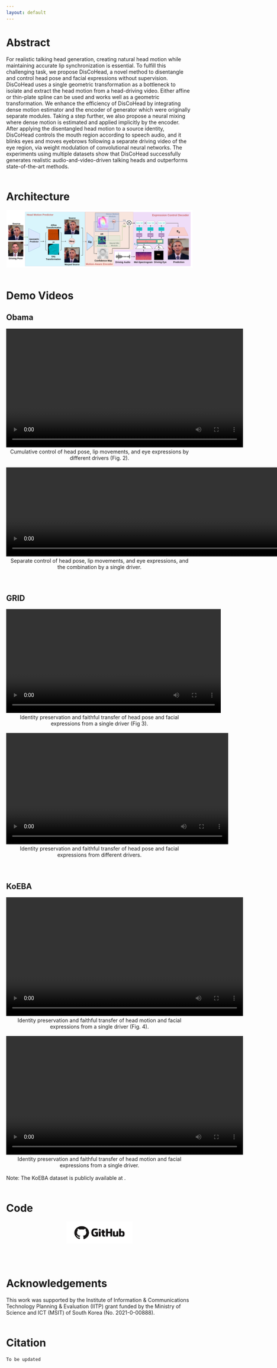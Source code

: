```yaml
---
layout: default
---
```

# Abstract

For realistic talking head generation, creating natural head motion while maintaining accurate lip synchronization is essential. To fulfill this challenging task, we propose DisCoHead, a novel method to disentangle and control head pose and facial expressions without supervision. DisCoHead uses a single geometric transformation as a bottleneck to isolate and extract the head motion from a head-driving video. Either affine or thin-plate spline can be used and works well as a geometric transformation. We enhance the efficiency of DisCoHead by integrating dense motion estimator and the encoder of generator which were originally separate modules. Taking a step further, we also propose a neural mixing where dense motion is estimated and applied implicitly by the encoder. After applying the disentangled head motion to a source identity, DisCoHead controls the mouth region according to speech audio, and it blinks eyes and moves eyebrows following a separate driving video of the eye region, via weight modulation of convolutional neural networks. The experiments using multiple datasets show that DisCoHead successfully generates realistic audio-and-video-driven talking heads and outperforms state-of-the-art methods.
<br><br>

# Architecture
<img src="./assets/images/figures-architecture.png">
<br><br>

# Demo Videos

## Obama 

<center>
    <!-- <iframe width="640" height="360" src="assets/videos/SampleVideo_1280x720_1mb.mp4" frameborder="0"> </iframe><br> -->
    <video controls preload="auto" width="640" height="320">
        <source src="assets/demos/fig2-.mp4" type="video/mp4">
    </video>
    <br>
    Cumulative control of head pose, lip movements, and eye expressions by different drivers (Fig. 2).
</center>
<!-- Fig.2. from original paper. It visualizes disentangled control of head pose, lip movements and eye expressions on the Obama dataset. Head pose, lip movements, eye expressions are sequentially added to source image each following different driving video. Detailed expressions such as blinking eyes and raising eyebrows are elegantly transferred to the source image. -->
<br>

<center>
    <!-- <iframe width="640" height="360" src="assets/videos/SampleVideo_1280x720_1mb.mp4" frameborder="0"> </iframe><br> -->
    <video controls preload="auto" width="920" height="240">
        <source src="assets/demos/obama_demo-.mp4" type="video/mp4">
    </video>
    <br>
    Separate control of head pose, lip movements, and eye expressions, and the combination by a single driver.
</center>
<!-- Demo video from Obama dataset. DiscoHead can control specific components of source image to make it follow driving video. In the above eyes only driving video, eye expressions, eyebrows, and even wrinkles of forehead are correctly transferred to source image. This video shows DiscoHead’s ability to control single components among head pose, lip movements, and eye expressions while other components fixed. -->
<br>
<br>

## GRID 

<center>
    <!-- <iframe width="640" height="360" src="assets/videos/SampleVideo_1280x720_1mb.mp4" frameborder="0"> </iframe><br> -->
    <video controls preload="auto" width="580" height="280">
        <source src="assets/demos/grid1.mp4" type="video/mp4">
    </video>
    <br>
    Identity preservation and faithful transfer of head pose and facial expressions from a single driver (Fig 3).
</center>
<!-- Fig.3. from original paper. Qualitative results on the GRID dataset.  Driver's lip movements, eye expressions are correctly transferred to source image while preserving source identity's original characteristics(eyes & lips appearance and motions, degree to close one's eyes and lips, positions of wrinkles and beards, direction of eye gaze,  location of eyebrows, etc.). This video shows DiscoHead's ability to maintain source identity's characteristics in highly detailed manner. -->
<br>

<center>
    <!-- <iframe width="640" height="360" src="assets/videos/SampleVideo_1280x720_1mb.mp4" frameborder="0"> </iframe><br> -->
    <video controls preload="auto" width="600" height="300">
        <source src="assets/demos/grid2.mp4" type="video/mp4">
    </video>
    <br>
    Identity preservation and faithful transfer of head pose and facial expressions from different drivers.
</center>
<!-- Demo video from GRID dataset. Head motion, eyes expressions, lip movements from different identity are accurately transferred to source image. DiscoHead can drive head motion, eyes expressions, lip movements from different identity, regardless of driver's sex, appearance(glasses, skin color, hair length) or voice tone. -->
<br>
<br>

## KoEBA 

<center>
    <!-- <iframe width="640" height="360" src="assets/videos/SampleVideo_1280x720_1mb.mp4" frameborder="0"> </iframe><br> -->
    <video controls preload="auto" width="640" height="320">
        <source src="assets/demos/koeba1-.mp4" type="video/mp4">
    </video>
    <br>
    Identity preservation and faithful transfer of head motion and facial expressions from a single driver (Fig. 4).
</center> 
<!-- Fig.4. from original paper. Qualitative results on the KoEBA dataset. Driving video’s head motion, lip movements, and eye expressions are elegantly transferred to source images from different videos. Concretely, eyes getting smaller and wider magically drive source image. -->
<br>

<center>
    <video controls preload="auto" width="640" height="320">
        <source src="assets/demos/koeba1.mp4" type="video/mp4">
    </video>
    <br>
    Identity preservation and faithful transfer of head motion and facial expressions from a single driver.
</center> 
<!-- Demo video from KoEBA dataset. This video shows DiscoHead's ability to arbitrarily control head pose, lip movements, eye expressions of source image to follow driving videos of different identities. Regardless of different characteristics of arbitrary identity, DiscoHead succintly extracts appropriate information from driving videos and use these identity-agnostic representation to transfer it into source image while preserving source image's detailed characteristics -->
<br>
Note: The KoEBA dataset is publicly available at <https://github.com/deepbrainai-research/koeba>.
<br>
<br>

# Code 

<center>
    <figure>
        <a href="https://github.com">
            <img src="assets/images/github.png" width="180" height="60">
        </a>
    </figure>
    <!-- <a href="https://github.com/deepbrainai-research/discohead">Code</a> -->
</center>
<br><br>


# Acknowledgements

This work was supported by the Institute of Information & Communications Technology Planning & Evaluation (IITP) grant funded by the Ministry of Science and ICT (MSIT) of South Korea (No. 2021-0-00888).
<br><br>



# Citation
```
To be updated
```